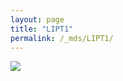 ```yaml
---
layout: page
title: "LIPT1"
permalink: /_mds/LIPT1/
---
```


![](../../algns0/N101_5HSAA059169_aln_report.png?raw=true)